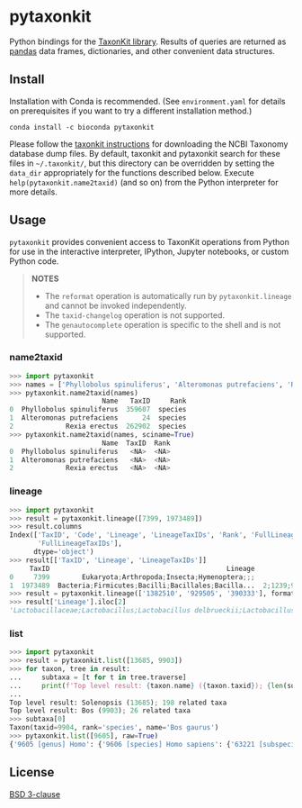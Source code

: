 # pytaxonkit

Python bindings for the [TaxonKit library](https://bioinf.shenwei.me/taxonkit/).
Results of queries are returned as [pandas](https://pandas.pydata.org/) data frames, dictionaries, and other convenient data structures.


## Install

Installation with Conda is recommended.
(See `environment.yaml` for details on prerequisites if you want to try a different installation method.)

```
conda install -c bioconda pytaxonkit
```

Please follow the [taxonkit instructions](https://bioinf.shenwei.me/taxonkit/usage/#taxonkit) for downloading the NCBI Taxonomy database dump files.
By default, taxonkit and pytaxonkit search for these files in `~/.taxonkit/`, but this directory can be overridden by setting the `data_dir` appropriately for the functions described below.
Execute `help(pytaxonkit.name2taxid)` (and so on) from the Python interpreter for more details.


## Usage

`pytaxonkit` provides convenient access to TaxonKit operations from Python for use in the interactive interpreter, IPython, Jupyter notebooks, or custom Python code.

> **NOTES**
> - The `reformat` operation is automatically run by `pytaxonkit.lineage` and cannot be invoked independently.
> - The `taxid-changelog` operation is not supported.
> - The `genautocomplete` operation is specific to the shell and is not supported.

### name2taxid

```python
>>> import pytaxonkit
>>> names = ['Phyllobolus spinuliferus', 'Alteromonas putrefaciens', 'Rexia erectus']
>>> pytaxonkit.name2taxid(names)
                       Name   TaxID     Rank
0  Phyllobolus spinuliferus  359607  species
1  Alteromonas putrefaciens      24  species
2             Rexia erectus  262902  species
>>> pytaxonkit.name2taxid(names, sciname=True)
                       Name  TaxID  Rank
0  Phyllobolus spinuliferus   <NA>  <NA>
1  Alteromonas putrefaciens   <NA>  <NA>
2             Rexia erectus   <NA>  <NA>
```

### lineage

```python
>>> import pytaxonkit
>>> result = pytaxonkit.lineage([7399, 1973489])
>>> result.columns
Index(['TaxID', 'Code', 'Lineage', 'LineageTaxIDs', 'Rank', 'FullLineage',
       'FullLineageTaxIDs'],
      dtype='object')
>>> result[['TaxID', 'Lineage', 'LineageTaxIDs']]
     TaxID                                            Lineage                          LineageTaxIDs
0     7399        Eukaryota;Arthropoda;Insecta;Hymenoptera;;;                2759;6656;50557;7399;;;
1  1973489  Bacteria;Firmicutes;Bacilli;Bacillales;Bacilla...  2;1239;91061;1385;186817;1386;1973489
>>> result = pytaxonkit.lineage(['1382510', '929505', '390333'], formatstr='{f};{g};{s};{S}')
>>> result['Lineage'].iloc[2]
'Lactobacillaceae;Lactobacillus;Lactobacillus delbrueckii;Lactobacillus delbrueckii subsp. bulgaricus'
```

### list

```python
>>> import pytaxonkit
>>> result = pytaxonkit.list([13685, 9903])
>>> for taxon, tree in result:
...     subtaxa = [t for t in tree.traverse]
...     print(f'Top level result: {taxon.name} ({taxon.taxid}); {len(subtaxa)} related taxa')
...
Top level result: Solenopsis (13685); 198 related taxa
Top level result: Bos (9903); 26 related taxa
>>> subtaxa[0]
Taxon(taxid=9904, rank='species', name='Bos gaurus')
>>> pytaxonkit.list([9605], raw=True)
{'9605 [genus] Homo': {'9606 [species] Homo sapiens': {'63221 [subspecies] Homo sapiens neanderthalensis': {}, "741158 [subspecies]Homo sapiens subsp. 'Denisova'": {}, '2665952 [no rank] environmental samples': {'2665953 [species] Homo sapiens environmentalsample': {}}}, '1425170 [species] Homo heidelbergensis': {}}}
```


## License

[BSD 3-clause](LICENSE)
